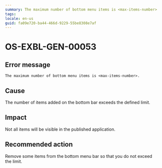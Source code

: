 ```yaml
---
summary: The maximum number of bottom menu items is <max-items-number>.
tags:
locale: en-us
guid: fa09e720-ba44-466d-9229-55be8308e7af
---
```


# OS-EXBL-GEN-00053

## Error message

`The maximum number of bottom menu items is <max-items-number>.`

## Cause

The number of items added on the bottom bar exceeds the defined limit.

## Impact

Not all items will be visible in the published application.

## Recommended action

Remove some items from the bottom menu bar so that you do not exceed the limit. 
